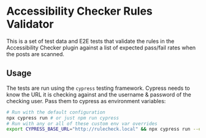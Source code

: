 # Accessibility Checker Rules Validator

This is a set of test data and E2E tests that validate the rules in the Accessibility Checker plugin against a list of expected pass/fail rates when the posts are scanned.

## Usage

The tests are run using the `cypress` testing framework. Cypress needs to know the URL it is checking against and the username & password of the checking user. Pass them to cypress as environment variables:

```bash
# Run with the default configuration
npx cypress run # or just npm run cypress
# Run with any or all of these custom env var overrides
export CYPRESS_BASE_URL="http://rulecheck.local" && npx cypress run --env username=yourusername --env password=yourpassword
```
